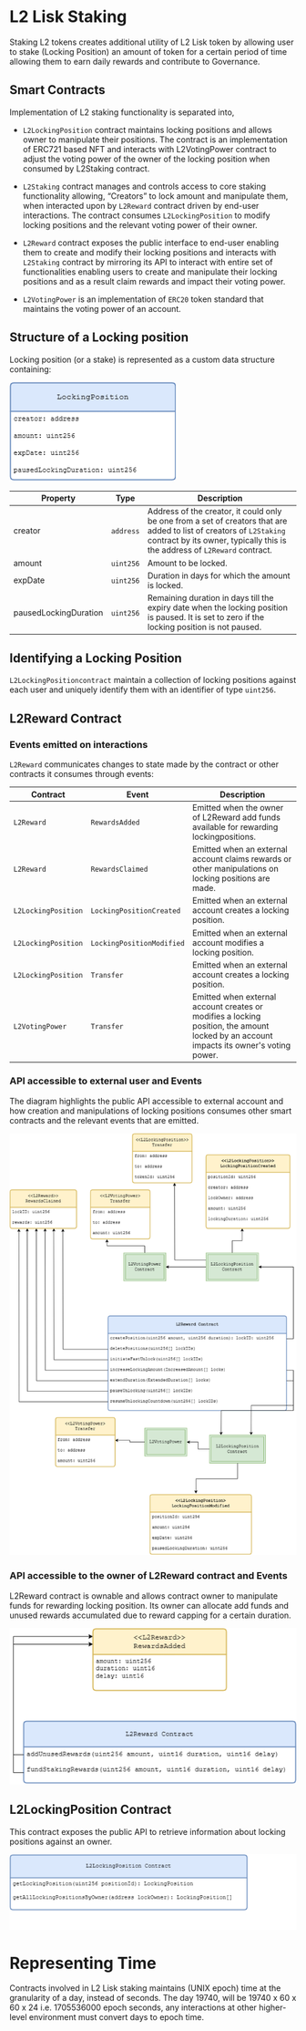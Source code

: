 # L2 Lisk Staking

Staking L2 tokens creates additional utility of L2 Lisk token by allowing user to stake (Locking Position) an amount of token for a certain period of time allowing them to earn daily rewards and contribute to Governance.

## Smart Contracts

Implementation of L2 staking functionality is separated into,

- `L2LockingPosition` contract maintains locking positions and allows owner to manipulate their positions. The contract is an implementation of ERC721 based NFT and interacts with L2VotingPower contract to adjust the voting power of the owner of the locking position when consumed by L2Staking contract.

- `L2Staking` contract manages and controls access to core staking functionality allowing, “Creators” to lock amount and manipulate them, when interacted upon by `L2Reward` contract driven by end-user interactions. The contract consumes `L2LockingPosition` to modify locking positions and the relevant voting power of their owner.

- `L2Reward` contract exposes the public interface to end-user enabling them to create and modify their locking positions and interacts with `L2Staking` contract by mirroring its API to interact with entire set of functionalities enabling users to create and manipulate their locking positions and as a result claim rewards and impact their voting power.

- `L2VotingPower` is an implementation of `ERC20` token standard that maintains the voting power of an account.


## Structure of a Locking position
Locking position (or a stake) is represented as a custom data structure containing:

![Structure of a Locking position](diagrams/locking_position.png)

| Property              | Type      | Description                                                                                                                                                                                        |
| --------------------- | --------- | -------------------------------------------------------------------------------------------------------------------------------------------------------------------------------------------------- |
| creator               | `address` | Address of the creator, it could only be one from a set of creators that are added to list of creators of `L2Staking` contract by its owner, typically this is the address of `L2Reward` contract. |
| amount                | `uint256` | Amount to be locked.                                                                                                                                                                               |
| expDate               | `uint256` | Duration in days for which the amount is locked.                                                                                                                                                   |
| pausedLockingDuration | `uint256` | Remaining duration in days till the expiry date when the locking position is paused. It is set to zero if the locking position is not paused.                                                      |

## Identifying a Locking Position
`L2LockingPositioncontract` maintain a collection of locking positions against each user and uniquely identify them with an identifier of type `uint256`.

## L2Reward Contract
### Events emitted on interactions
`L2Reward` communicates changes to state made by the contract or other contracts it consumes through events:

| Contract            | Event                     | Description                                                                                                                             |
| ------------------- | ------------------------- | --------------------------------------------------------------------------------------------------------------------------------------- |
| `L2Reward`          | `RewardsAdded`            | Emitted when the owner of L2Reward add funds available for rewarding lockingpositions.                                                  |
| `L2Reward`          | `RewardsClaimed`          | Emitted when an external account claims rewards or other manipulations on locking positions are made.                                   |
| `L2LockingPosition` | `LockingPositionCreated`  | Emitted when an external account creates a locking position.                                                                            |
| `L2LockingPosition` | `LockingPositionModified` | Emitted when an external account modifies a locking position.                                                                           |
| `L2LockingPosition` | `Transfer`                | Emitted when an external account creates a locking position.                                                                            |
| `L2VotingPower`     | `Transfer`                | Emitted when external account creates or modifies a locking position, the amount locked by an account impacts its owner's voting power. |

### API accessible to external user and Events
The diagram highlights the public API accessible to external account and how creation and manipulations of locking positions consumes other smart contracts and the relevant events that are emitted.

![API accessible to external user and Events](diagrams/l2reward_external_account_api_and_events.png)

### API accessible to the owner of L2Reward contract and Events
L2Reward contract is ownable and allows contract owner to manipulate funds for rewarding locking position. Its owner can allocate add funds and unused rewards accumulated due to reward capping for a certain duration.

![API accessible to the owner of L2Reward contract and Events](diagrams/l2reward_owner_api_and_events.png)

## L2LockingPosition Contract

This contract exposes the public API to retrieve information about locking positions against an owner.

![API L2LockingPosition](diagrams/l2lockingposition_api.png)

# Representing Time

Contracts involved in L2 Lisk staking maintains (UNIX epoch) time at the granularity of a day, instead of seconds.
The day 19740, will be 19740 x 60 x 60 x 24 i.e. 1705536000 epoch seconds, any interactions at other higher-level environment must convert days to epoch time.